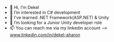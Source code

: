 - 👋 Hi, I’m Dekel
- 👀 I’m interested in C# development
- 🌱 I’ve learned .NET Framework(ASP.NET) & Unity
- 💞️ I’m looking for a Junior Unity developer role
- 📫 You can reach me via my linkedin account --> www.linkedin.com/in/dekel-aharon

<!---
DekelAH/DekelAH is a ✨ special ✨ repository because its `README.md` (this file) appears on your GitHub profile.
You can click the Preview link to take a look at your changes.
--->
